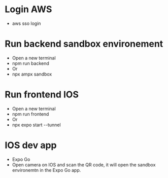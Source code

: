 # Login AWS

- aws sso login

# Run backend sandbox environement

- Open a new terminal
- npm run backend
- Or
- npx ampx sandbox

# Run frontend IOS

- Open a new terminal
- npm run frontend
- Or
- npx expo start --tunnel

# IOS dev app

- Expo Go
- Open camera on IOS and scan the QR code, it will open the sandbox environemtn in the Expo Go app.
